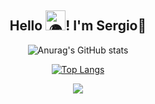 <div align="center">
  <h2 align="center"> Hello 
  <picture><source srcset="https://fonts.gstatic.com/s/e/notoemoji/latest/1f30d/512.webp" type="image/webp">
  <img src="https://fonts.gstatic.com/s/e/notoemoji/latest/1f30d/512.gif" alt="🌍" width="32" height="32"></picture>!  I'm Sergio🎺</h2>
  
  ![Anurag's GitHub stats](https://github-readme-stats.vercel.app/api?username=Sergio8spider\&rank_icon=github&theme=vue-dark)
  
  [![Top Langs](https://github-readme-stats.vercel.app/api/top-langs/?username=Sergio8spider\&layout=pie&theme=vue-dark)](https://github.com/Sergio8spider/github-readme-stats)
  
  <img src="https://skillicons.dev/icons?i=php,py,java,js,mysql,css,git,bootstrap,react,vscode,linux,postman,github" />
</div>
